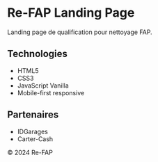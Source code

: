 ﻿# Re-FAP Landing Page

Landing page de qualification pour nettoyage FAP.

## Technologies
- HTML5
- CSS3
- JavaScript Vanilla
- Mobile-first responsive

## Partenaires
- IDGarages
- Carter-Cash

© 2024 Re-FAP

